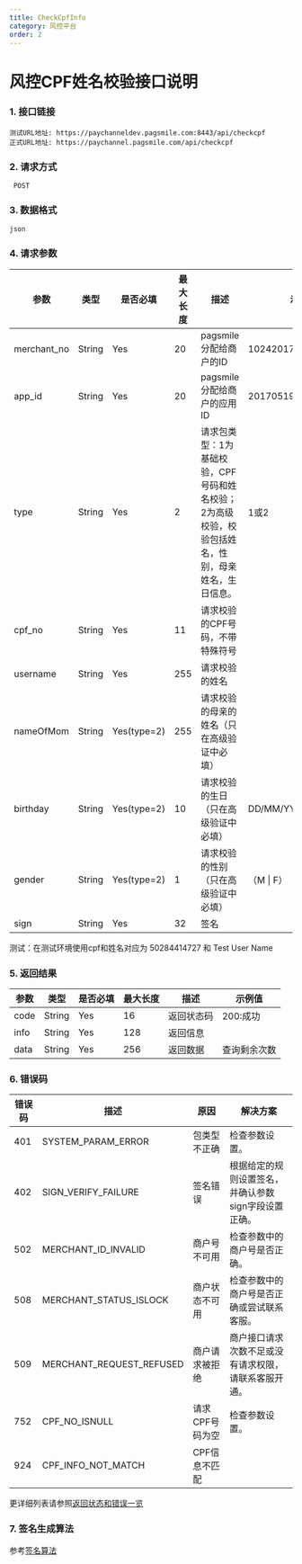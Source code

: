 ```yaml
---
title: CheckCpfInfo
category: 风控平台
order: 2
---
```


# 风控CPF姓名校验接口说明

### 1. 接口链接

    测试URL地址: https://paychanneldev.pagsmile.com:8443/api/checkcpf
    正式URL地址: https://paychannel.pagsmile.com/api/checkcpf
    
### 2. 请求方式

     POST

### 3. 数据格式   
  
    json    

### 4. 请求参数

参数 | 类型 | 是否必填 | 最大长度 | 描述 | 示例值
---  | ---  | ---      | ---      | ---  | ---
merchant_no | String | Yes | 20 | pagsmile分配给商户的ID | 1024201708140012289
app_id | String | Yes | 20 | pagsmile分配给商户的应用ID | 2017051914172236111
type | String | Yes | 2 | 请求包类型：1为基础校验，CPF号码和姓名校验；2为高级校验，校验包括姓名，性别，母亲姓名，生日信息。 | 1或2
cpf_no | String | Yes | 11 | 请求校验的CPF号码，不带特殊符号 | 
username | String | Yes | 255 | 请求校验的姓名
nameOfMom | String | Yes(type=2) | 255 | 请求校验的母亲的姓名（只在高级验证中必填）
birthday | String | Yes(type=2) | 10 | 请求校验的生日（只在高级验证中必填） | DD/MM/YYYY
gender | String | Yes(type=2) | 1 | 请求校验的性别（只在高级验证中必填） | （M \| F）
sign | String | Yes | 32 | 签名 | 

测试：在测试环境使用cpf和姓名对应为 50284414727 和 Test User Name

### 5. 返回结果

参数 | 类型 | 是否必填 | 最大长度 | 描述 | 示例值
---  | ---  | ---      | ---      | ---  | ---
code | String | Yes | 16 | 返回状态码 | 200:成功
info | String | Yes | 128 | 返回信息 | 
data | String | Yes | 256 | 返回数据 | 查询剩余次数

### 6. 错误码

错误码 | 描述 | 原因 | 解决方案
---  | ---  | ---  | ---
401 | SYSTEM_PARAM_ERROR | 包类型不正确 | 检查参数设置。
402 | SIGN_VERIFY_FAILURE | 签名错误 | 根据给定的规则设置签名，并确认参数sign字段设置正确。
502 | MERCHANT_ID_INVALID | 商户号不可用 | 检查参数中的商户号是否正确。
508 | MERCHANT_STATUS_ISLOCK | 商户状态不可用 | 检查参数中的商户号是否正确或尝试联系客服。
509 | MERCHANT_REQUEST_REFUSED | 商户请求被拒绝 | 商户接口请求次数不足或没有请求权限，请联系客服开通。
752 | CPF_NO_ISNULL | 请求CPF号码为空 | 检查参数设置。
924 | CPF_INFO_NOT_MATCH | CPF信息不匹配 | 

更详细列表请参照[返回状态和错误一览](../ReturnResult)

### 7. 签名生成算法  

参考[签名算法](../../trading-platform/DriectSign)
